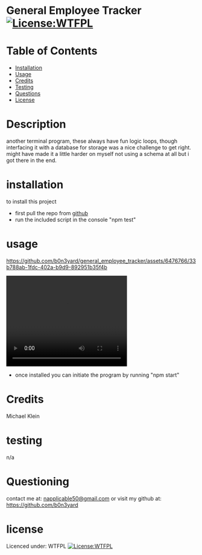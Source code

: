 # General Employee Tracker [![License:WTFPL ](https://img.shields.io/badge/License-WTFPL-brightgreen.svg)](http://www.wtfpl.net/about/)
# Table of Contents
- [Installation](#installation)
- [Usage](#usage)
- [Credits](#credits)
- [Testing](#testing)
- [Questions](#questioning)
- [License](#license)
# Description
another terminal program, these always have fun logic loops, though interfacing it with a database for storage was a nice challenge to get right. might have made it a little harder on myself not using a schema at all but i got there in the end.
# installation
to install this project
- first pull the repo from [github](https://github.com/b0n3yard/general_employee_tracker)  
- run the included script in the console "npm test" 
# usage  


https://github.com/b0n3yard/general_employee_tracker/assets/6476766/33b788ab-1fdc-402a-b9d9-892951b35f4b


<video width='320' height = '240' controls>
        <source src = './employee_traker.mp4' type = 'video/mp4'>
    </video>
    <br>

- once installed you can initiate the program by running "npm start"
# Credits
Michael Klein
# testing
n/a
# Questioning
contact me at: [napplicable50@gmail.com](mailto:napplicable50@gmail.com)
or visit my github at: https://github.com/b0n3yard
# license
Licenced under:
WTFPL
[![License:WTFPL ](https://img.shields.io/badge/License-WTFPL-brightgreen.svg)](http://www.wtfpl.net/about/)

